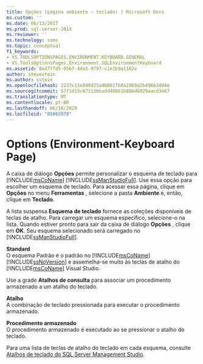 ```yaml
---
title: Opções (página ambiente – teclado) | Microsoft Docs
ms.custom: ''
ms.date: 06/13/2017
ms.prod: sql-server-2014
ms.reviewer: ''
ms.technology: ssms
ms.topic: conceptual
f1_keywords:
- VS.TOOLSOPTIONSPAGES.ENVIRONMENT.KEYBOARD.GENERAL
- VS.ToolsOptionsPages.Environment.SQLEnvironmentKeyboard
ms.assetid: 0ad77fd5-95bf-4da3-9797-c1e1b9a1102e
author: stevestein
ms.author: sstein
ms.openlocfilehash: 2237c11e848d25a4b081f68a1969a2b496b3dd4e
ms.sourcegitcommit: 57f1d15c67113bbadd40861b886d6929aacd3467
ms.translationtype: MT
ms.contentlocale: pt-BR
ms.lasthandoff: 06/18/2020
ms.locfileid: "85062078"
---
```

# <a name="options-environment-keyboard-page"></a>Options (Environment-Keyboard Page)
  A caixa de diálogo **Opções** permite personalizar o esquema de teclado para [!INCLUDE[msCoName](../../includes/msconame-md.md)] [!INCLUDE[ssManStudioFull](../../includes/ssmanstudiofull-md.md)]. Use essa opção para escolher um esquema de teclado. Para acessar essa página, clique em **Opções** no menu **Ferramentas** , selecione a pasta **Ambiente** e, então, clique em **Teclado**.  
  
 A lista suspensa **Esquema de teclado** fornece as coleções disponíveis de teclas de atalho. Para carregar um esquema específico, selecione-o na lista. Quando estiver pronto para sair da caixa de diálogo **Opções** , clique em **OK**. Seu esquema selecionado será carregado no [!INCLUDE[ssManStudioFull](../../includes/ssmanstudiofull-md.md)].  
  
 **Standard**  
 O esquema Padrão é o padrão no [!INCLUDE[msCoName](../../includes/msconame-md.md)] [!INCLUDE[ssNoVersion](../../includes/ssnoversion-md.md)] e assemelha-se muito às teclas de atalho do [!INCLUDE[msCoName](../../includes/msconame-md.md)] Visual Studio.  
  
 Use a grade **Atalhos de consulta** para associar um procedimento armazenado a um atalho do teclado.  
  
 **Atalho**  
 A combinação de teclado pressionada para executar o procedimento armazenado.  
  
 **Procedimento armazenado**  
 O procedimento armazenado é executado ao se pressionar o atalho do teclado.  
  
 Para uma lista de teclas de atalho do teclado em cada esquema, consulte [Atalhos de teclado do SQL Server Management Studio](../sql-server-management-studio-keyboard-shortcuts.md).  
  
  
